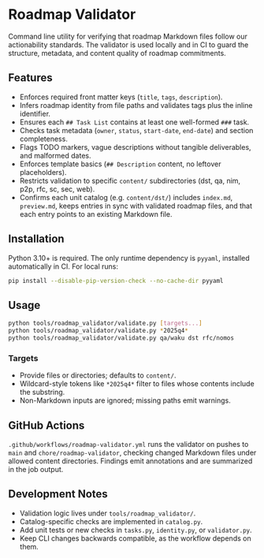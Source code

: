 # Roadmap Validator

Command line utility for verifying that roadmap Markdown files follow our actionability standards. The validator is used locally and in CI to guard the structure, metadata, and content quality of roadmap commitments.

## Features
- Enforces required front matter keys (`title`, `tags`, `description`).
- Infers roadmap identity from file paths and validates tags plus the inline identifier.
- Ensures each `## Task List` contains at least one well-formed `###` task.
- Checks task metadata (`owner`, `status`, `start-date`, `end-date`) and section completeness.
- Flags TODO markers, vague descriptions without tangible deliverables, and malformed dates.
- Enforces template basics (`## Description` content, no leftover placeholders).
- Restricts validation to specific `content/` subdirectories (dst, qa, nim, p2p, rfc, sc, sec, web).
- Confirms each unit catalog (e.g. `content/dst/`) includes `index.md`, `preview.md`, keeps entries in sync with validated roadmap files, and that each entry points to an existing Markdown file.

## Installation
Python 3.10+ is required. The only runtime dependency is `pyyaml`, installed automatically in CI. For local runs:

```bash
pip install --disable-pip-version-check --no-cache-dir pyyaml
```

## Usage
```bash
python tools/roadmap_validator/validate.py [targets...]
python tools/roadmap_validator/validate.py *2025q4*
python tools/roadmap_validator/validate.py qa/waku dst rfc/nomos
```

### Targets
- Provide files or directories; defaults to `content/`.
- Wildcard-style tokens like `*2025q4*` filter to files whose contents include the substring.
- Non-Markdown inputs are ignored; missing paths emit warnings.

## GitHub Actions
`.github/workflows/roadmap-validator.yml` runs the validator on pushes to `main` and `chore/roadmap-validator`, checking changed Markdown files under allowed content directories. Findings emit annotations and are summarized in the job output.

## Development Notes
- Validation logic lives under `tools/roadmap_validator/`.
- Catalog-specific checks are implemented in `catalog.py`.
- Add unit tests or new checks in `tasks.py`, `identity.py`, or `validator.py`.
- Keep CLI changes backwards compatible, as the workflow depends on them.
